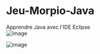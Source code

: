 # Jeu-Morpio-Java
Apprendre Java avec l'IDE Eclipse   
![image](https://user-images.githubusercontent.com/73278758/173120290-baea0401-e793-4354-8c56-1964ec3f8d71.png)

![image](https://user-images.githubusercontent.com/73278758/173120203-cb52684f-d198-4b2e-8ce7-695083e77ec4.png)
